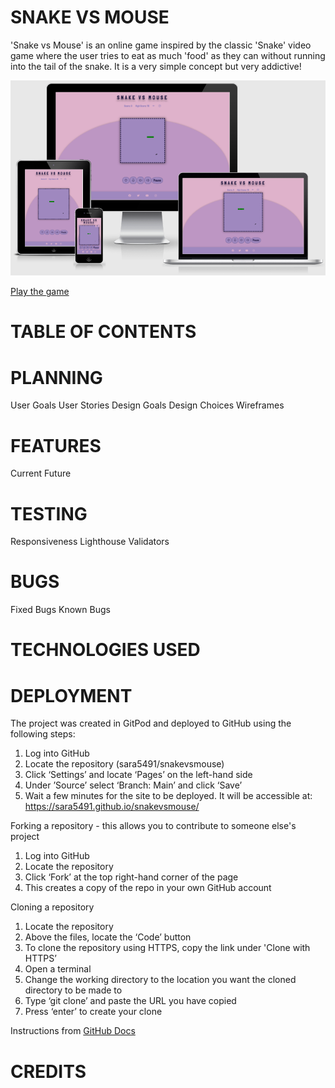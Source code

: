 # SNAKE VS MOUSE

'Snake vs Mouse' is an online game inspired by the classic 'Snake' video game where the user tries to eat as much 'food' as they can without
running into the tail of the snake. It is a very simple concept but very addictive!

![Am I Responsive? image of website on different devices](docs/amiresponsive.png)

<a href="https://sara5491.github.io/snakevsmouse/">Play the game</a>

# TABLE OF CONTENTS

# PLANNING
User Goals
User Stories
Design Goals
Design Choices
Wireframes

# FEATURES
Current
Future

# TESTING
Responsiveness
Lighthouse
Validators

# BUGS
Fixed Bugs
Known Bugs

# TECHNOLOGIES USED

# DEPLOYMENT
The project was created in GitPod and deployed to GitHub using the following steps:

1. Log into GitHub
2. Locate the repository (sara5491/snakevsmouse)
3. Click ‘Settings’ and locate ‘Pages’ on the left-hand side
4. Under ’Source’ select ‘Branch: Main’ and click ‘Save’
5. Wait a few minutes for the site to be deployed. It will be accessible at: https://sara5491.github.io/snakevsmouse/


Forking a repository - this allows you to contribute to someone else's project

1. Log into GitHub
2. Locate the repository
3. Click ‘Fork’ at the top right-hand corner of the page
4. This creates a copy of the repo in your own GitHub account

Cloning a repository

1. Locate the repository
2. Above the files, locate the ‘Code’ button
3. To clone the repository using HTTPS, copy the link under 'Clone with HTTPS’
4. Open a terminal
5. Change the working directory to the location you want the cloned directory to be made to
6. Type ‘git clone’ and paste the URL you have copied
7. Press ‘enter’ to create your clone

Instructions from [GitHub Docs](https://docs.github.com/en/github/creating-cloning-and-archiving-repositories)

# CREDITS
